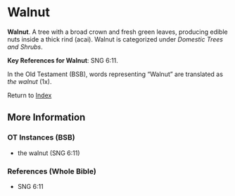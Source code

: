# Walnut
**Walnut**. 
A tree with a broad crown and fresh green leaves, producing edible nuts inside a thick rind (acai). 
Walnut is categorized under _Domestic Trees and Shrubs_. 


**Key References for Walnut**: 
SNG 6:11. 


In the Old Testament (BSB), words representing “Walnut” are translated as 
*the walnut* (1x). 




Return to [Index](00-Index.md)

## More Information

### OT Instances (BSB)

* the walnut (SNG 6:11)



### References (Whole Bible)

* SNG 6:11



